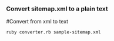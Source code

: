 ### Convert sitemap.xml to a plain text

#Convert from xml to text

```
ruby converter.rb sample-sitemap.xml
```
